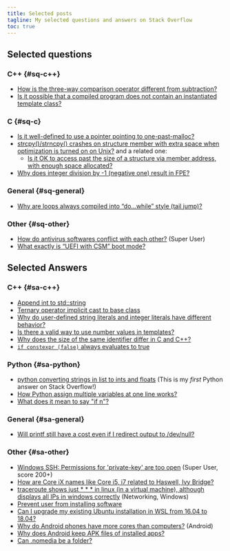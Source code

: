 ```yaml
---
title: Selected posts
tagline: My selected questions and answers on Stack Overflow
toc: true
---
```


## Selected questions

### C++ {#sq-c++}

- [How is the three-way comparison operator different from subtraction?](https://stackoverflow.com/q/48042955/5958455)
- [Is it possible that a compiled program does not contain an instantiated template class?](https://stackoverflow.com/q/48032907/5958455)

### C {#sq-c}

- [Is it well-defined to use a pointer pointing to one-past-malloc?](https://stackoverflow.com/q/47900466/5958455)
- [strcpy()/strncpy() crashes on structure member with extra space when optimization is turned on on Unix?](https://stackoverflow.com/q/47220212/5958455) and a related one:
  - [Is it OK to access past the size of a structure via member address, with enough space allocated?](https://stackoverflow.com/q/47224138)
- [Why does integer division by -1 (negative one) result in FPE?](https://stackoverflow.com/q/46378104/5958455)

### General {#sq-general}

- [Why are loops always compiled into “do…while” style (tail jump)?](https://stackoverflow.com/q/47783926/5958455)

### Other {#sq-other}

- [How do antivirus softwares conflict with each other?](https://superuser.com/q/1274329/688600) (Super User)
- [What exactly is “UEFI with CSM” boot mode?](https://superuser.com/q/1284392/688600)


## Selected Answers

### C++ {#sa-c++}

- [Append int to std::string](https://stackoverflow.com/a/45505795/5958455)
- [Ternary operator implicit cast to base class](https://stackoverflow.com/a/49240226/5958455)
- [Why do user-defined string literals and integer literals have different behavior?](https://stackoverflow.com/a/47467463/5958455)
- [Is there a valid way to use number values in templates?](https://stackoverflow.com/a/52360062/5958455)
- [Why does the size of the same identifier differ in C and C++?](https://stackoverflow.com/a/47347568/5958455)
- [`if constexpr (false)` always evaluates to true](https://stackoverflow.com/a/55922184/5958455)

### Python {#sa-python}

- [python converting strings in list to ints and floats](https://stackoverflow.com/a/48441455/5958455) (This is my *first* Python answer on Stack Overflow!)
- [How Python assign multiple variables at one line works?](https://stackoverflow.com/a/52143588/5958455)
- [What does it mean to say "if n"?](https://stackoverflow.com/a/53920456/5958455)

### General {#sa-general}

- [Will printf still have a cost even if I redirect output to /dev/null?](https://stackoverflow.com/a/54196303/5958455)

### Other {#sa-other}

- [Windows SSH: Permissions for 'private-key' are too open](https://superuser.com/a/1296046/688600) (Super User, score 200+)
- [How are Core iX names like Core i5, i7 related to Haswell, Ivy Bridge?](https://superuser.com/a/1434948/688600)
- [traceroute shows just \* \* \* in linux (in a virtual machine), although displays all IPs in windows correctly](https://superuser.com/a/1623001/688600) (Networking, Windows)
- [Prevent user from installing software](https://superuser.com/a/1279935/688600)
- [Can I upgrade my existing Ubuntu installation in WSL from 16.04 to 18.04?](https://superuser.com/a/1317981/688600)
- [Why do Android phones have more cores than computers?](https://android.stackexchange.com/a/176503/205764) (Android)
- [Why does Android keep APK files of installed apps?](https://android.stackexchange.com/a/174444/205764)
- [Can .nomedia be a folder?](https://android.stackexchange.com/a/205247/205764)
